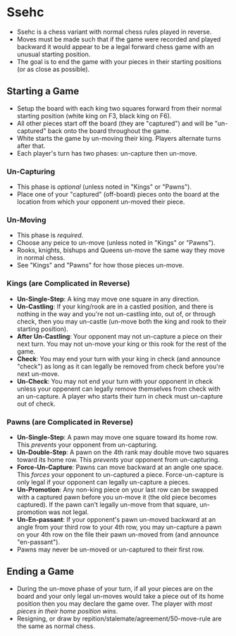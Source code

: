 # Ssehc
* Ssehc is a chess variant with normal chess rules played in reverse.
* Moves must be made such that if the game were recorded and played backward it would appear to be a legal forward chess game with an unusual starting position.
* The goal is to end the game with your pieces in their starting positions (or as close as possible).

## **Starting a Game**
* Setup the board with each king two squares forward from their normal starting position (white king on F3, black king on F6).
* All other pieces start off the board (they are "captured") and will be "un-captured" back onto the board throughout the game.
* White starts the game by un-moving their king. Players alternate turns after that.
* Each player's turn has two phases: un-capture then un-move.

### **Un-Capturing**
* This phase is *optional* (unless noted in "Kings" or "Pawns").
* Place one of your "captured" (off-board) pieces onto the board at the location from which your opponent un-moved their piece.

### **Un-Moving**
* This phase is *required*.
* Choose any peice to un-move (unless noted in "Kings" or "Pawns").
* Rooks, knights, bishups and Queens un-move the same way they move in normal chess.
* See "Kings" and "Pawns" for how those pieces un-move.

### **Kings** (are Complicated in Reverse)
* **Un-Single-Step**: A king may move one square in any direction.
* **Un-Castling**: If your king/rook are in a castled position, and there is nothing in the way and you're not un-castling into, out of, or through check, then you may un-castle (un-move both the king and rook to their starting position).
* **After Un-Castling**: Your opponent may not un-capture a piece on their next turn. You may not un-move your king or this rook for the rest of the game.
* **Check**: You may end your turn with your king in check (and announce "check") as long as it can legally be removed from check before you're next un-move.
* **Un-Check**: You may not end your turn with your opponent in check unless your oppenent can legally remove themselves from check with an un-capture. A player who starts their turn in check must un-capture out of check.

### **Pawns** (are Complicated in Reverse)
* **Un-Single-Step**: A pawn may move one square toward its home row. This *prevents* your opponent from un-capturing.
* **Un-Double-Step**: A pawn on the 4th rank may double move two squares toward its home row. This *prevents* your opponent from un-capturing.
* **Force-Un-Capture**: Pawns can move backward at an angle one space. This *forces* your opponent to un-captured a piece. Force-un-capture is only legal if your opponent can legally un-capture a pieces.
* **Un-Promotion**: Any non-king piece on your last row can be swapped with a captured pawn before you un-move it (the old piece becomes captured). If the pawn can't legally un-move from that square, un-promotion was not legal.
* **Un-En-passant**: If your opponent's pawn un-moved backward at an angle from your third row to your 4th row, you may un-capture a pawn on your 4th row on the file their pawn un-moved from (and announce "en-passant").
* Pawns may never be un-moved or un-captured to their first row.

## **Ending a Game**
* During the un-move phase of your turn, if all your pieces are on the board and your only legal un-moves would take a piece out of its home position then you may declare the game over. The player with *most pieces in their home position wins*.
* Resigning, or draw by repition/stalemate/agreement/50-move-rule are the same as normal chess.
